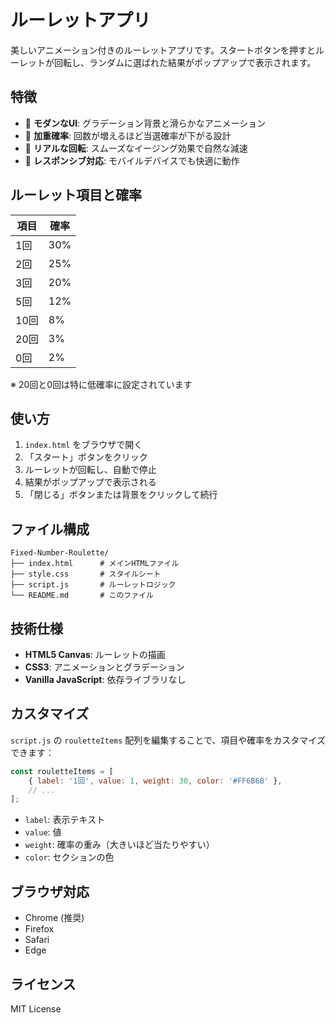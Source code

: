 # ルーレットアプリ

美しいアニメーション付きのルーレットアプリです。スタートボタンを押すとルーレットが回転し、ランダムに選ばれた結果がポップアップで表示されます。

## 特徴

- 🎨 **モダンなUI**: グラデーション背景と滑らかなアニメーション
- 🎯 **加重確率**: 回数が増えるほど当選確率が下がる設計
- 🔄 **リアルな回転**: スムーズなイージング効果で自然な減速
- 📱 **レスポンシブ対応**: モバイルデバイスでも快適に動作

## ルーレット項目と確率

| 項目 | 確率 |
|------|------|
| 1回  | 30%  |
| 2回  | 25%  |
| 3回  | 20%  |
| 5回  | 12%  |
| 10回 | 8%   |
| 20回 | 3%   |
| 0回  | 2%   |

※ 20回と0回は特に低確率に設定されています

## 使い方

1. `index.html` をブラウザで開く
2. 「スタート」ボタンをクリック
3. ルーレットが回転し、自動で停止
4. 結果がポップアップで表示される
5. 「閉じる」ボタンまたは背景をクリックして続行

## ファイル構成

```
Fixed-Number-Roulette/
├── index.html      # メインHTMLファイル
├── style.css       # スタイルシート
├── script.js       # ルーレットロジック
└── README.md       # このファイル
```

## 技術仕様

- **HTML5 Canvas**: ルーレットの描画
- **CSS3**: アニメーションとグラデーション
- **Vanilla JavaScript**: 依存ライブラリなし

## カスタマイズ

`script.js` の `rouletteItems` 配列を編集することで、項目や確率をカスタマイズできます：

```javascript
const rouletteItems = [
    { label: '1回', value: 1, weight: 30, color: '#FF6B6B' },
    // ...
];
```

- `label`: 表示テキスト
- `value`: 値
- `weight`: 確率の重み（大きいほど当たりやすい）
- `color`: セクションの色

## ブラウザ対応

- Chrome (推奨)
- Firefox
- Safari
- Edge

## ライセンス

MIT License
